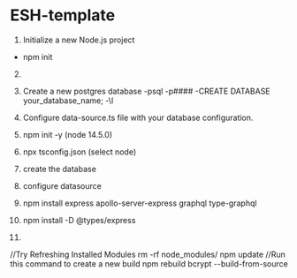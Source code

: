 # ESH-template

1. Initialize a new Node.js project

- npm init

2.

1.  Create a new postgres database
    -psql -p####
    -CREATE DATABASE your_database_name;
    -\l
1.  Configure data-source.ts file with your database configuration.

1.  npm init -y (node 14.5.0)
1.  npx tsconfig.json (select node)
1.  create the database
1.  configure datasource
1.  npm install express apollo-server-express graphql type-graphql
1.  npm install -D @types/express
1.

//Try Refreshing Installed Modules
rm -rf node_modules/
npm update
//Run this command to create a new build
npm rebuild bcrypt --build-from-source
